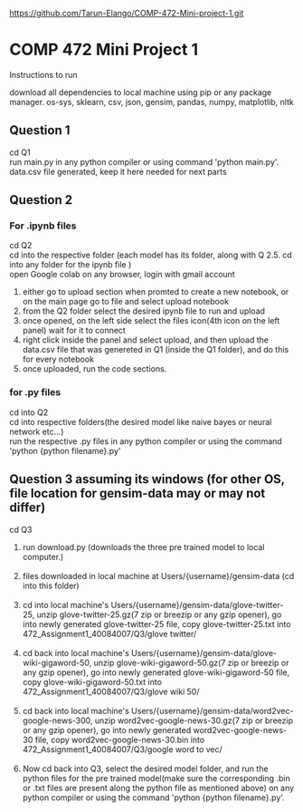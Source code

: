 https://github.com/Tarun-Elango/COMP-472-Mini-project-1.git

# COMP 472 Mini Project 1 

Instructions to run 

download all dependencies to local machine using pip or any package manager.
os-sys, sklearn, csv, json, gensim, pandas, numpy, matplotlib, nltk


## Question 1
cd Q1 <br />
run main.py in any python compiler or using command 'python main.py'. <br />
data.csv file generated, keep it here needed for next parts <br />


## Question 2
 
### For .ipynb files<br />

cd Q2<br />
cd into the respective folder (each model has its folder, along with Q 2.5. cd into any folder for the ipynb file )<br />
open Google colab on any browser, login with gmail account<br />
1. either go to upload section when promted to create a new notebook, or on the main page go to file and select upload notebook <br />
2. from the Q2 folder select the desired ipynb file to run and upload<br />
3. once opened, on the left side select the files icon(4th icon on the left panel) wait for it to connect<br />
4. right click inside the panel and select upload, and then upload the data.csv file that was genereted in Q1 (inside the Q1 folder), and do this for every notebook <br />
5. once uploaded, run the code sections. <br />

### for .py files <br />
cd into Q2<br />
cd into respective folders(the desired model like naive bayes or neural network etc...)<br />
run the respective .py files in any python compiler or using the command 'python {python filename}.py'<br />


## Question 3 assuming its windows (for other OS, file location for gensim-data may or may not differ)
cd Q3<br />
1. run download.py (downloads the three pre trained model to local computer.)<br /> <br />
2. files downloaded in local machine at Users/{username}/gensim-data (cd into this folder)<br /> <br />
3. cd into local machine's Users/{username}/gensim-data/glove-twitter-25, unzip glove-twitter-25.gz(7 zip or breezip or any gzip opener), go into newly generated glove-twitter-25 file, copy glove-twitter-25.txt into 472_Assignment1_40084007/Q3/glove twitter/ <br /> <br />
4. cd back into local machine's Users/{username}/gensim-data/glove-wiki-gigaword-50, unzip glove-wiki-gigaword-50.gz(7 zip or breezip or any gzip opener), go into newly generated glove-wiki-gigaword-50 file, copy glove-wiki-gigaword-50.txt into 472_Assignment1_40084007/Q3/glove wiki 50/ <br /> <br />
5. cd back into local machine's Users/{username}/gensim-data/word2vec-google-news-300, unzip word2vec-google-news-30.gz(7 zip or breezip or any gzip opener), go into newly generated word2vec-google-news-30 file, copy word2vec-google-news-30.bin into 472_Assignment1_40084007/Q3/google word to vec/ <br /> <br />
6. Now cd back into Q3, select the desired model folder, and run the python files for the pre trained model(make sure the corresponding .bin or .txt files are present along the python file as mentioned above) on any python compiler or using the command 'python {python filename}.py'. 
